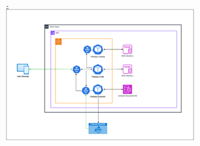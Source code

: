 [- ![](https://github.com/Matheus-Tech-Challange/.github/blob/main/Diagrama%20arquitetura%20fase%204.drawio.png)](https://github.com/pickframe/.github/blob/main/pickframe-sln.drawio.png)
